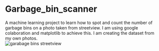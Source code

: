 # Garbage_bin_scanner

A machine learning project to learn how to spot and count
the number of garbage bins on a photo taken from streetview.
I am using google colaboration and matplotlib to achieve this.
I am creating the dataset from my own photos.
<br>
![garabage bins streetview](https://res.cloudinary.com/djunroohl/image/upload/v1700420679/Garabage_bin_scanner/cyhjr6q4lbaxhaxrmvsu.png)
